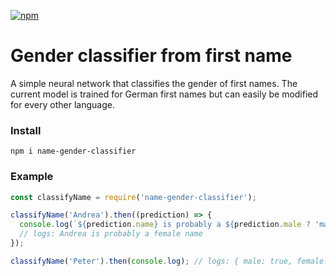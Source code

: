 [![npm](https://img.shields.io/npm/v/name-gender-classifier)](https://www.npmjs.com/package/name-gender-classifier)

# Gender classifier from first name
A simple neural network that classifies the gender of first names. The current model is trained for German first names but can easily be modified for every other language.

### Install
`npm i name-gender-classifier`

### Example
```js
const classifyName = require('name-gender-classifier');

classifyName('Andrea').then((prediction) => {
  console.log(`${prediction.name} is probably a ${prediction.male ? 'male' : 'female'} name`);
  // logs: Andrea is probably a female name
});

classifyName('Peter').then(console.log); // logs: { male: true, female: false, name: 'Peter' }
```

